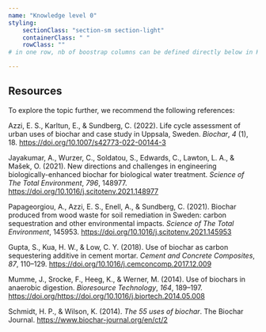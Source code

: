 ```yaml
---
name: "Knowledge level 0"
styling:
    sectionClass: "section-sm section-light"
    containerClass: " "
    rowClass: ""
# in one row, nb of boostrap columns can be defined directly below in HTML

---
```


<div class="col-md-12 text-left">

## Resources
To explore the topic further, we recommend the following references:

Azzi, E. S., Karltun, E., &#38; Sundberg, C. (2022). Life cycle assessment of urban uses of biochar and case study in Uppsala, Sweden. <i>Biochar</i>, <i>4</i> (1), 18. https://doi.org/10.1007/s42773-022-00144-3

Jayakumar, A., Wurzer, C., Soldatou, S., Edwards, C., Lawton, L. A., &#38; Mašek, O. (2021). New directions and challenges in engineering biologically-enhanced biochar for biological water treatment. <i>Science of The Total Environment</i>, <i>796</i>, 148977. https://doi.org/10.1016/j.scitotenv.2021.148977

Papageorgiou, A., Azzi, E. S., Enell, A., &#38; Sundberg, C. (2021). Biochar produced from wood waste for soil remediation in Sweden: carbon sequestration and other environmental impacts. <i>Science of The Total Environment</i>, 145953. https://doi.org/10.1016/j.scitotenv.2021.145953

Gupta, S., Kua, H. W., &#38; Low, C. Y. (2018). Use of biochar as carbon sequestering additive in cement mortar. <i>Cement and Concrete Composites</i>, <i>87</i>, 110–129. https://doi.org/10.1016/j.cemconcomp.2017.12.009

Mumme, J., Srocke, F., Heeg, K., &#38; Werner, M. (2014). Use of biochars in anaerobic digestion. <i>Bioresource Technology</i>, <i>164</i>, 189–197. https://doi.org/https://doi.org/10.1016/j.biortech.2014.05.008

Schmidt, H. P., &#38; Wilson, K. (2014). <i>The 55 uses of biochar</i>. The Biochar Journal. https://www.biochar-journal.org/en/ct/2

</div>
